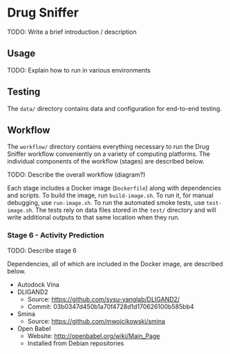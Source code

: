 # Drug Sniffer

TODO: Write a brief introduction / description

## Usage

TODO: Explain how to run in various environments

## Testing

The `data/` directory contains data and configuration for end-to-end testing.

## Workflow

The `workflow/` directory contains everything necessary to run the Drug Sniffer
workflow conveniently on a variety of computing platforms.  The individual
components of the workflow (stages) are described below.

TODO: Describe the overall workflow (diagram?)

Each stage includes a Docker image (`Dockerfile`) along with dependencies and
scripts. To build the image, run `build-image.sh`. To run it, for manual
debugging, use `run-image.sh`. To run the automated smoke tests, use
`test-image.sh`. The tests rely on data files stored in the `test/` directory
and will write additional outputs to that same location when they run.

### Stage 6 - Activity Prediction

TODO: Describe stage 6

Dependencies, all of which are included in the Docker image, are described
below.

  * Autodock Vina
  * DLIGAND2
    * Source: <https://github.com/sysu-yanglab/DLIGAND2/>
    * Commit: 03b0347d450b1a70f4728d1d170626100b585bb4
  * Smina
    * Source: <https://github.com/mwojcikowski/smina>
  * Open Babel
    * Website: <http://openbabel.org/wiki/Main_Page>
    * Installed from Debian repositories

